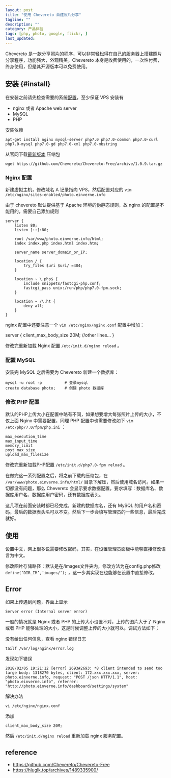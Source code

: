 ```yaml
---
layout: post
title: "使用 Chevereto 自建照片分享"
tagline: ""
description: ""
category: 产品体验
tags: [php, photo, google, flickr, ]
last_updated: 
---
```


Chevereto 是一款分享照片的程序，可以非常轻松得在自己的服务器上搭建照片分享程序，功能强大，外观精美。Chevereto 本身是收费使用的，一次性付费，终身使用，但是其开源版本可以免费使用。

## 安装 {#install}
在安装之前请先检查需要的系统[配置](https://chevereto.com/docs/requirements)，至少保证 VPS 安装有

- nginx 或者 Apache web server
- MySQL
- PHP

安装依赖

    apt-get install nginx mysql-server php7.0 php7.0-common php7.0-curl php7.0-mysql php7.0-gd php7.0-xml php7.0-mbstring

从官网下载[最新版本](https://github.com/Chevereto/Chevereto-Free/releases/latest) 压缩包

    wget https://github.com/Chevereto/Chevereto-Free/archive/1.0.9.tar.gz

### Nginx 配置
新建虚拟主机，修改域名 A 记录指向 VPS，然后配置对应的 `vim /etc/nginx/sites-enabled/photo.einverne.info`

由于 chevereto 默认提供基于 Apache 环境的伪静态规则，故 nginx 的配置是不能用的，需要自己添加规则

    server {
        listen 80;
        listen [::]:80;

        root /var/www/photo.einverne.info/html;
        index index.php index.html index.htm;

        server_name server_domain_or_IP;

        location / {
            try_files $uri $uri/ =404;
        }

        location ~ \.php$ {
            include snippets/fastcgi-php.conf;
            fastcgi_pass unix:/run/php/php7.0-fpm.sock;
        }

        location ~ /\.ht {
            deny all;
        }
    }

nginx 配置中还要注意一个 `vim /etc/nginx/nginx.conf` 配置中增加：

   server {
        client_max_body_size 20M;
        //other lines...
    } 

修改完重新加载 Nginx 配置 `/etc/init.d/nginx reload` 。

### 配置 MySQL
安装完 MySQL 之后需要为 Chevereto 新建一个数据库：

    mysql -u root -p          # 登录mysql
    create database photo;    # 创建 photo 数据库


### 修改 PHP 配置
默认的PHP上传大小在配置中略有不同，如果想要增大每张照片上传的大小，不仅上面 Nginx 中需要配置，同理 PHP 配置中也需要修改如下 `vim /etc/php/7.0/fpm/php.ini` ：

    max_execution_time
    max_input_time
    memory_limit
    post_max_size
    upload_max_filesize

修改完重新加载PHP配置 `/etc/init.d/php7.0-fpm reload` 。

在做完这一系列配置之后，将之前下载的压缩包，在 `/var/www/photo.einverne.info/html/` 目录下解压，然后使用域名访问。如果一切都没有问题，那么 Chevereto 会显示要求数据配置。要求填写：数据库名、数据库用户名、数据库用户密码，还有数据库表头。

这几项在前面安装时都已经完成，新建的数据库名，还有 MySQL 的用户名和密码，最后的数据表头名可以不变。然后下一步会填写管理员的一些信息，最后完成就好。

## 使用
设置中文，网上很多说需要修改密码，其实，在设置管理员面板中能够直接修改语言为中文。

修改图片存储路径：默认是在/images文件夹内，修改方法为在config.php修改`define(‘DIR_IM’,’images/‘);` ，这一步其实现在也能够在设置中直接修改。

## Error
如果上传遇到问题，界面上显示

    Server error (Internal server error)

一般的情况就是 Nginx 或者 PHP 的上传大小设置不对，上传的图片大于了 Nginx 或者 PHP 能够处理的大小，这是时候调整上传的大小就可以。调试方法如下；

没有给出任何信息，查看 nginx 错误日志

    tailf /var/log/nginx/error.log

发现如下错误

    2018/02/05 19:21:12 [error] 2693#2693: *8 client intended to send too large body: 1318270 bytes, client: 172.xxx.xxx.xxx, server: photo.einverne.info, request: "POST /json HTTP/1.1", host: "photo.einverne.info", referrer: "http://photo.einverne.info/dashboard/settings/system"

解决办法

    vi /etc/nginx/nginx.conf

添加

    client_max_body_size 20M;

然后 `/etc/init.d/nginx reload` 重新加载 nginx 服务配置。

## reference

- <https://github.com/Chevereto/Chevereto-Free>
- <https://hluglk.top/archives/1489335900/>
